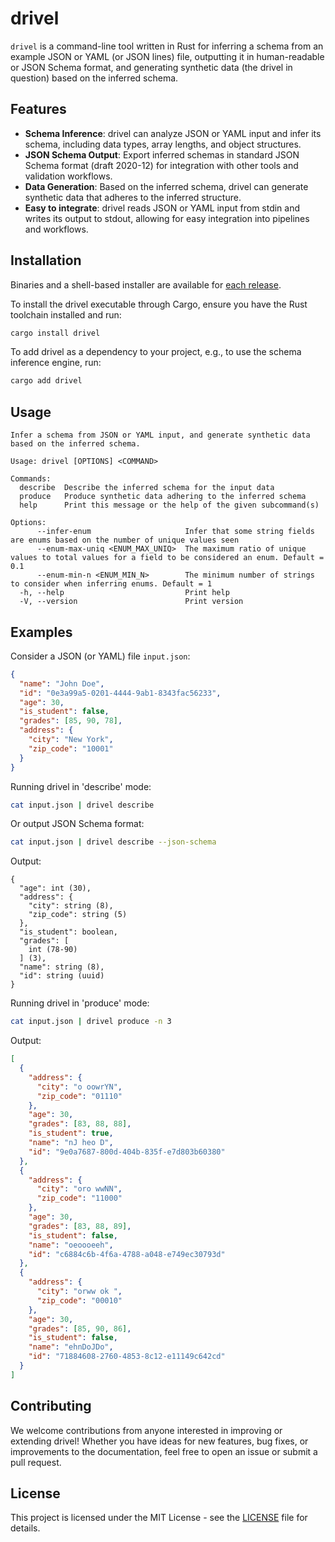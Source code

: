 # drivel

`drivel` is a command-line tool written in Rust for inferring a schema from an example JSON or YAML (or JSON lines) file, outputting it in human-readable or JSON Schema format, and generating synthetic data (the drivel in question) based on the inferred schema.

## Features

- **Schema Inference**: drivel can analyze JSON or YAML input and infer its schema, including data types, array lengths, and object structures.
- **JSON Schema Output**: Export inferred schemas in standard JSON Schema format (draft 2020-12) for integration with other tools and validation workflows.
- **Data Generation**: Based on the inferred schema, drivel can generate synthetic data that adheres to the inferred structure.
- **Easy to integrate**: drivel reads JSON or YAML input from stdin and writes its output to stdout, allowing for easy integration into pipelines and workflows.

## Installation

Binaries and a shell-based installer are available for [each release](https://github.com/hgrsd/drivel/releases).

To install the drivel executable through Cargo, ensure you have the Rust toolchain installed and run:

```sh
cargo install drivel
```

To add drivel as a dependency to your project, e.g., to use the schema inference engine, run:

```sh
cargo add drivel
```

## Usage

```
Infer a schema from JSON or YAML input, and generate synthetic data based on the inferred schema.

Usage: drivel [OPTIONS] <COMMAND>

Commands:
  describe  Describe the inferred schema for the input data
  produce   Produce synthetic data adhering to the inferred schema
  help      Print this message or the help of the given subcommand(s)

Options:
      --infer-enum                     Infer that some string fields are enums based on the number of unique values seen
      --enum-max-uniq <ENUM_MAX_UNIQ>  The maximum ratio of unique values to total values for a field to be considered an enum. Default = 0.1
      --enum-min-n <ENUM_MIN_N>        The minimum number of strings to consider when inferring enums. Default = 1
  -h, --help                           Print help
  -V, --version                        Print version
```

## Examples

Consider a JSON (or YAML) file `input.json`:

```json
{
  "name": "John Doe",
  "id": "0e3a99a5-0201-4444-9ab1-8343fac56233",
  "age": 30,
  "is_student": false,
  "grades": [85, 90, 78],
  "address": {
    "city": "New York",
    "zip_code": "10001"
  }
}
```

Running drivel in 'describe' mode:

```sh
cat input.json | drivel describe
```

Or output JSON Schema format:

```sh
cat input.json | drivel describe --json-schema
```

Output:

```
{
  "age": int (30),
  "address": {
    "city": string (8),
    "zip_code": string (5)
  },
  "is_student": boolean,
  "grades": [
    int (78-90)
  ] (3),
  "name": string (8),
  "id": string (uuid)
}
```

Running drivel in 'produce' mode:

```sh
cat input.json | drivel produce -n 3
```

Output:

```json
[
  {
    "address": {
      "city": "o oowrYN",
      "zip_code": "01110"
    },
    "age": 30,
    "grades": [83, 88, 88],
    "is_student": true,
    "name": "nJ heo D",
    "id": "9e0a7687-800d-404b-835f-e7d803b60380"
  },
  {
    "address": {
      "city": "oro wwNN",
      "zip_code": "11000"
    },
    "age": 30,
    "grades": [83, 88, 89],
    "is_student": false,
    "name": "oeoooeeh",
    "id": "c6884c6b-4f6a-4788-a048-e749ec30793d"
  },
  {
    "address": {
      "city": "orww ok ",
      "zip_code": "00010"
    },
    "age": 30,
    "grades": [85, 90, 86],
    "is_student": false,
    "name": "ehnDoJDo",
    "id": "71884608-2760-4853-8c12-e11149c642cd"
  }
]
```

## Contributing

We welcome contributions from anyone interested in improving or extending drivel! Whether you have ideas for new features, bug fixes, or improvements to the documentation, feel free to open an issue or submit a pull request.

## License

This project is licensed under the MIT License - see the [LICENSE](LICENSE) file for details.
